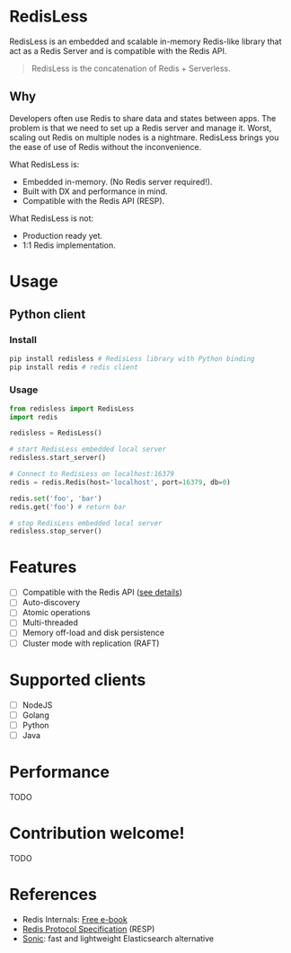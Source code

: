 # RedisLess
RedisLess is an embedded and scalable in-memory Redis-like library that act as a Redis Server and is compatible with the Redis API.

> RedisLess is the concatenation of Redis + Serverless.

## Why
Developers often use Redis to share data and states between apps. The problem is that we need to set up a Redis server and manage it. Worst, scaling out Redis on multiple nodes is a nightmare. RedisLess brings you the ease of use of Redis without the inconvenience.

What RedisLess is:

* Embedded in-memory. (No Redis server required!).
* Built with DX and performance in mind.
* Compatible with the Redis API (RESP).

What RedisLess is not:

* Production ready yet.
* 1:1 Redis implementation.

# Usage

## Python client

### Install
```bash
pip install redisless # RedisLess library with Python binding
pip install redis # redis client
```

### Usage
```python
from redisless import RedisLess
import redis

redisless = RedisLess()

# start RedisLess embedded local server
redisless.start_server()

# Connect to RedisLess on localhost:16379
redis = redis.Redis(host='localhost', port=16379, db=0)

redis.set('foo', 'bar')
redis.get('foo') # return bar 

# stop RedisLess embedded local server
redisless.stop_server()
```

# Features
- [ ] Compatible with the Redis API ([see details](REDIS_FEATURES.md))
- [ ] Auto-discovery
- [ ] Atomic operations
- [ ] Multi-threaded
- [ ] Memory off-load and disk persistence
- [ ] Cluster mode with replication (RAFT)

# Supported clients
- [ ] NodeJS
- [ ] Golang
- [ ] Python
- [ ] Java

# Performance
TODO

# Contribution welcome!
TODO

# References

- Redis Internals: [Free e-book](https://redislabs.com/ebook)
- [Redis Protocol Specification](https://redis.io/topics/protocol) (RESP)
- [Sonic](https://github.com/valeriansaliou/sonic): fast and lightweight Elasticsearch alternative
